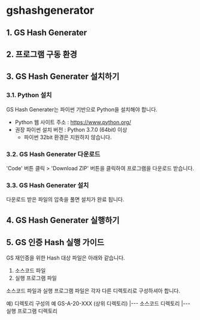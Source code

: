 # gshashgenerator 

## 1. GS Hash Generater

## 2. 프로그램 구동 환경

## 3. GS Hash Generater 설치하기 

### 3.1. Python 설치
GS Hash Generater는 파이썬 기반으로 Python을 설치해야 합니다.  

* Python 웹 사이트 주소 : https://www.python.org/
* 권장 파이썬 설치 버전 : Python 3.7.0 (64bit) 이상
   * 파이썬 32bit 환경은 지원하지 않습니다. 
    
### 3.2. GS Hash Generater 다운로드
'Code' 버튼 클릭 > 'Download ZIP' 버튼을 클릭하여 프로그램을 다운로드 받습니다.
### 3.3. GS Hash Generater 설치
다운로드 받은 파일의 압축을 풀면 설치가 완료 됩니다. 

## 4. GS Hash Generater 실행하기


## 5. GS 인증 Hash 실행 가이드

GS 재인증을 위한 Hash 대상 파일은 아래와 같습니다.
 1. 소스코드 파일 
 2. 실행 프로그램 파일 
 
소스코드 파일과 실행 프로그램 파일은 각자 다른 디렉토리로 구성하셔아 합니다. 
 
 예) 디렉토리 구성의 예 
  GS-A-20-XXX (상위 디렉토리) 
   |--- 소스코드 디렉토리
   |--- 실행 프로그램 디렉토리
   
   
  
